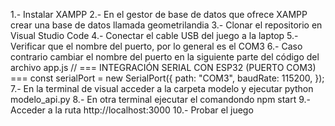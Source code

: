 1.- Instalar XAMPP
2.- En el gestor de base de datos que ofrece XAMPP crear una base de datos llamada geometrilandia
3.- Clonar el repositorio en Visual Studio Code
4.- Conectar el cable USB del juego a la laptop
5.- Verificar que el nombre del puerto, por lo general es el COM3
6.- Caso contrario cambiar el nombre del puerto en la siguiente parte del código del archivo app.js
// === INTEGRACIÓN SERIAL CON ESP32 (PUERTO COM3) ===
const serialPort = new SerialPort({
  path: "COM3",
  baudRate: 115200,
});
7.- En la terminal de visual acceder a la carpeta modelo y ejecutar python modelo_api.py
8.- En otra terminal ejecutar el comandondo npm start
9.- Acceder a la ruta http://localhost:3000 
10.- Probar el juego
